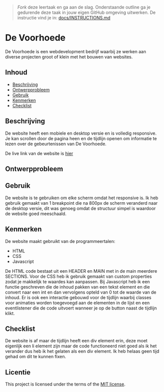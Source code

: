 > _Fork_ deze leertaak en ga aan de slag. Onderstaande outline ga je gedurende deze taak in jouw eigen GitHub omgeving uitwerken. De instructie vind je in: [docs/INSTRUCTIONS.md](docs/INSTRUCTIONS.md)

# De Voorhoede
<!-- Geef je project een titel en schrijf in één zin wat het is -->
De Voorhoede is een webdevelopment bedrijf waarbij ze werken aan diverse
projecten groot of klein met het bouwen van websites.

## Inhoud
* [Beschrijving](#beschrijving)
* [Ontwerpprobleem](#ontwerpprobleem)
* [Gebruik](#gebruik)
* [Kenmerken](#kenmerken)
* [Checklist](#checklist)

## Beschrijving
<!-- In de Beschrijving staat hoe je project er uit ziet, hoe het werkt en wat je er mee kan. -->
<!-- Voeg een mooie poster visual toe 📸 -->
<!-- Voeg een link toe naar Github Pages 🌐-->
De website heeft een mobiele en desktop versie en is volledig responsive.
Je kan scrollen door de pagina heen en de tijdlijn openen om informatie te lezen over de gebeurtenissen van De Voorhoede.

De live link van de website is [hier](https://mossati.github.io/the-startup-responsive-interactieve-website/index.html)

## Ontwerpprobleem


## Gebruik
De website is te gebruiken om elke scherm omdat het responsive is.
Ik heb gebruik gemaakt van 1 breakpoint die na 800px de scherm veranderd naar de desktop versie, dit was genoeg
omdat de structuur simpel is waardoor de website goed meeschaald.

## Kenmerken
<!-- Bij Kenmerken staat welke technieken zijn gebruikt en hoe. Wat is de HTML structuur? Wat zijn de belangrijkste dingen in CSS? Wat is er met JS gedaan en hoe? -->
De website maakt gebruikt van de programmeertalen:
* HTML
* CSS
* Javascript

De HTML code bestaat uit een HEADER en MAIN met in de main meerdere SECTIONS.
Voor de CSS heb ik gebruik gemaakt van custom properties zodat je makkelijk te waardes kan aanpassen.
Bij Javascript heb ik een functie geschreven die de inhoud pakken van een tekst element en die convert naar een int en dan vervolgens 
opteld van 0 tot de waarde van de inhoud.
Er is ook een interactie gebouwd voor de tijdlijn waarbij classes voor animaties worden toegevoegd aan de elementen in de lijst
en een eventlistener die de code uitvoert wanneer je op de button naast de tijdlijn klikt.

## Checklist
De website is af maar de tijdlijn heeft een div element erin, deze moet eigenlijk een li element zijn maar de code functioneerd
niet goed als ik het verander dus heb ik het gelaten als een div element.
Ik heb helaas geen tijd gehad om dit te kunnen fixen.

## Licentie

This project is licensed under the terms of the [MIT license](./LICENSE).

